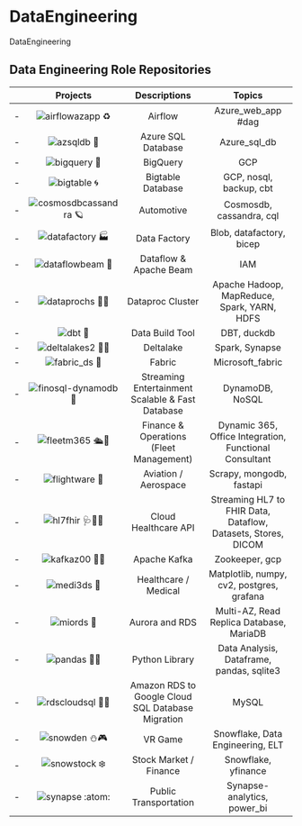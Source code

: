 # DataEngineering
DataEngineering


## Data Engineering Role Repositories


| | Projects | Descriptions | Topics | 
| - | :-: | :-: | :-: |
| - | ![airflowazapp ♻️](https://github.com/miozilla/airflowazapp) | Airflow | Azure_web_app #dag |
| - | ![azsqldb 🏢](https://github.com/miozilla/azsqldb) | Azure SQL Database | Azure_sql_db |
| - | ![bigquery 🔎](https://github.com/miozilla/bigquery) | BigQuery | GCP |
| - | ![bigtable 🌀](https://github.com/miozilla/bigtable) | Bigtable Database | GCP, nosql, backup, cbt |
| - | ![cosmosdbcassandra 🪐](https://github.com/miozilla/cosmosdbcassandra) | Automotive | Cosmosdb, cassandra, cql |
| - | ![datafactory 🏭](https://github.com/miozilla/datafactory) | Data Factory | Blob, datafactory, bicep |
| - | ![dataflowbeam 🗼](https://github.com/miozilla/dataflowbeam) | Dataflow & Apache Beam | IAM |
| - | ![dataprochs 🐘🐝](https://github.com/miozilla/dataprochs) | Dataproc Cluster | Apache Hadoop, MapReduce, Spark, YARN, HDFS | 
| - | ![dbt 🦆](https://github.com/miozilla/dbt)  | Data Build Tool | DBT, duckdb |
| - | ![deltalakes2 🤽‍♀️](https://github.com/miozilla/deltalakes2) | Deltalake | Spark, Synapse |
| - | ![fabric_ds 👚](https://github.com/miozilla/fabric_ds) | Fabric | Microsoft_fabric |
| - | ![finosql-dynamodb 🧴](https://github.com/miozilla/finosql-dynamodb) | Streaming Entertainment Scalable & Fast Database | DynamoDB, NoSQL |
| - | ![fleetm365 🛳️🏦](https://github.com/miozilla/fleetm365) | Finance & Operations (Fleet Management) | Dynamic 365, Office Integration, Functional Consultant | 
| - | ![flightware 🛫](https://github.com/miozilla/flightware) | Aviation / Aerospace | Scrapy, mongodb, fastapi |
| - | ![hl7fhir 🩺🧑‍⚕️](https://github.com/miozilla/hl7fhir) | Cloud Healthcare API | Streaming HL7 to FHIR Data, Dataflow, Datasets, Stores, DICOM |
| - | ![kafkaz00 🦘🦓](https://github.com/miozilla/kafkaz00) | Apache Kafka | Zookeeper, gcp |
| - | ![medi3ds 🩻](https://github.com/miozilla/medi3ds) | Healthcare / Medical | Matplotlib, numpy, cv2, postgres, grafana |
| - | ![miords 🌌](https://github.com/miozilla/miords) | Aurora and RDS | Multi-AZ, Read Replica Database, MariaDB |
| - | ![pandas 🐼🐼](https://github.com/miozilla/pandas) | Python Library | Data Analysis, Dataframe, pandas, sqlite3 |
| - | ![rdscloudsql 🚚🚛](https://github.com/miozilla/rdscloudsql) | Amazon RDS to Google Cloud SQL Database Migration | MySQL |
| - | ![snowden ⛄🎮](https://github.com/miozilla/snowden) |  VR Game | Snowflake, Data Engineering, ELT | 
| - | ![snowstock ❄️](https://github.com/miozilla/snowstock) | Stock Market / Finance | Snowflake, yfinance |
| - | ![synapse :atom:](https://github.com/miozilla/synapse) | Public Transportation | Synapse-analytics, power_bi |



